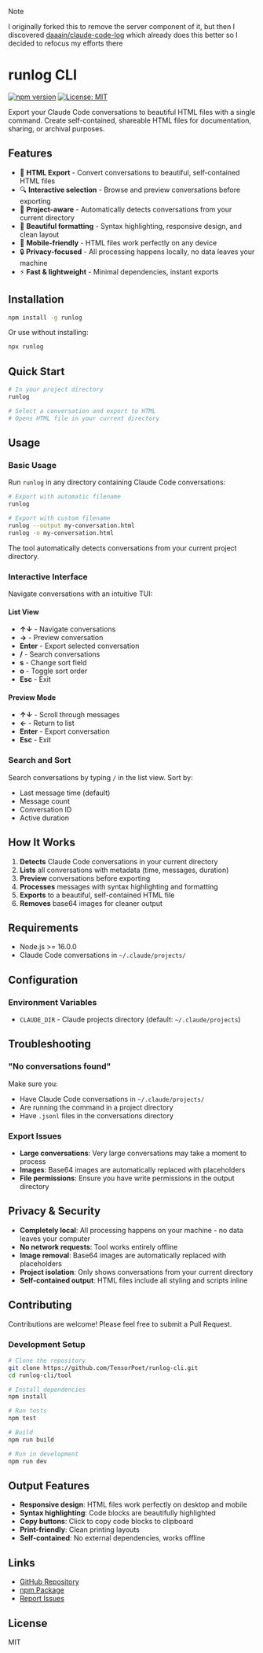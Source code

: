 > [!NOTE]
> I originally forked this to remove the server component of it, but then I discovered [daaain/claude-code-log](https://github.com/daaain/claude-code-log) which already does this better so I decided to refocus my efforts there

# runlog CLI

[![npm version](https://badge.fury.io/js/runlog.svg)](https://www.npmjs.com/package/runlog)
[![License: MIT](https://img.shields.io/badge/License-MIT-yellow.svg)](https://opensource.org/licenses/MIT)

Export your Claude Code conversations to beautiful HTML files with a single command. Create self-contained, shareable HTML files for documentation, sharing, or archival purposes.

## Features

- 📁 **HTML Export** - Convert conversations to beautiful, self-contained HTML files
- 🔍 **Interactive selection** - Browse and preview conversations before exporting
- 🎯 **Project-aware** - Automatically detects conversations from your current directory
- 🎨 **Beautiful formatting** - Syntax highlighting, responsive design, and clean layout
- 📱 **Mobile-friendly** - HTML files work perfectly on any device
- 🔒 **Privacy-focused** - All processing happens locally, no data leaves your machine
- ⚡ **Fast & lightweight** - Minimal dependencies, instant exports

## Installation

```bash
npm install -g runlog
```

Or use without installing:

```bash
npx runlog
```

## Quick Start

```bash
# In your project directory
runlog

# Select a conversation and export to HTML
# Opens HTML file in your current directory
```

## Usage

### Basic Usage

Run `runlog` in any directory containing Claude Code conversations:

```bash
# Export with automatic filename
runlog

# Export with custom filename
runlog --output my-conversation.html
runlog -o my-conversation.html
```

The tool automatically detects conversations from your current project directory.

### Interactive Interface

Navigate conversations with an intuitive TUI:

#### List View
- **↑↓** - Navigate conversations
- **→** - Preview conversation
- **Enter** - Export selected conversation
- **/** - Search conversations
- **s** - Change sort field
- **o** - Toggle sort order
- **Esc** - Exit

#### Preview Mode
- **↑↓** - Scroll through messages
- **←** - Return to list
- **Enter** - Export conversation
- **Esc** - Exit

### Search and Sort

Search conversations by typing `/` in the list view. Sort by:
- Last message time (default)
- Message count
- Conversation ID
- Active duration

## How It Works

1. **Detects** Claude Code conversations in your current directory
2. **Lists** all conversations with metadata (time, messages, duration)
3. **Preview** conversations before exporting
4. **Processes** messages with syntax highlighting and formatting
5. **Exports** to a beautiful, self-contained HTML file
6. **Removes** base64 images for cleaner output

## Requirements

- Node.js >= 16.0.0
- Claude Code conversations in `~/.claude/projects/`

## Configuration

### Environment Variables

- `CLAUDE_DIR` - Claude projects directory (default: `~/.claude/projects`)

## Troubleshooting

### "No conversations found"
Make sure you:
- Have Claude Code conversations in `~/.claude/projects/`
- Are running the command in a project directory
- Have `.jsonl` files in the conversations directory

### Export Issues
- **Large conversations**: Very large conversations may take a moment to process
- **Images**: Base64 images are automatically replaced with placeholders
- **File permissions**: Ensure you have write permissions in the output directory

## Privacy & Security

- **Completely local**: All processing happens on your machine - no data leaves your computer
- **No network requests**: Tool works entirely offline
- **Image removal**: Base64 images are automatically replaced with placeholders
- **Project isolation**: Only shows conversations from your current directory
- **Self-contained output**: HTML files include all styling and scripts inline

## Contributing

Contributions are welcome! Please feel free to submit a Pull Request.

### Development Setup

```bash
# Clone the repository
git clone https://github.com/TensorPoet/runlog-cli.git
cd runlog-cli/tool

# Install dependencies
npm install

# Run tests
npm test

# Build
npm run build

# Run in development
npm run dev
```

## Output Features

- **Responsive design**: HTML files work perfectly on desktop and mobile
- **Syntax highlighting**: Code blocks are beautifully highlighted
- **Copy buttons**: Click to copy code blocks to clipboard
- **Print-friendly**: Clean printing layouts
- **Self-contained**: No external dependencies, works offline

## Links

- [GitHub Repository](https://github.com/TensorPoet/runlog-cli)
- [npm Package](https://www.npmjs.com/package/runlog)
- [Report Issues](https://github.com/TensorPoet/runlog-cli/issues)

## License

MIT

